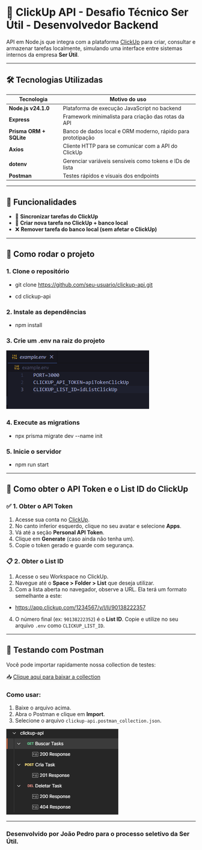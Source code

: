 # 📌 ClickUp API - Desafio Técnico Ser Útil - Desenvolvedor Backend

API em Node.js que integra com a plataforma [ClickUp](https://clickup.com/) para criar, consultar e armazenar tarefas localmente, simulando uma interface entre sistemas internos da empresa **Ser Útil**.

---

## 🛠️ Tecnologias Utilizadas

| Tecnologia | Motivo do uso |
|------------|---------------|
| **Node.js v24.1.0** | Plataforma de execução JavaScript no backend |
| **Express** | Framework minimalista para criação das rotas da API |
| **Prisma ORM + SQLite** | Banco de dados local e ORM moderno, rápido para prototipação |
| **Axios** | Cliente HTTP para se comunicar com a API do ClickUp |
| **dotenv** | Gerenciar variáveis sensíveis como tokens e IDs de lista |
| **Postman** | Testes rápidos e visuais dos endpoints |

---

## 📂 Funcionalidades

- 🔄 **Sincronizar tarefas do ClickUp**
- 📝 **Criar nova tarefa no ClickUp + banco local**
- ❌ **Remover tarefa do banco local (sem afetar o ClickUp)**

---

## 📄 Como rodar o projeto

### 1. Clone o repositório

- git clone https://github.com/seu-usuario/clickup-api.git

- cd clickup-api 

### 2. Instale as dependências

- npm install

### 3. Crie um .env na raiz do projeto

![Demonstração da API](./public/exampleEnv.png)

### 4. Execute as migrations

- npx prisma migrate dev --name init

### 5. Inicie o servidor

- npm run start

---

## 🔑 Como obter o API Token e o List ID do ClickUp

### ✅ 1. Obter o API Token

1. Acesse sua conta no [ClickUp](https://clickup.com).
2. No canto inferior esquerdo, clique no seu avatar e selecione **Apps**.
3. Vá até a seção **Personal API Token**.
4. Clique em **Generate** (caso ainda não tenha um).
5. Copie o token gerado e guarde com segurança.

### 📋 2. Obter o List ID

1. Acesse o seu Workspace no ClickUp.
2. Navegue até o **Space > Folder > List** que deseja utilizar.
3. Com a lista aberta no navegador, observe a URL. Ela terá um formato semelhante a este:

- https://app.clickup.com/1234567/v/l/li/90138222357


4. O número final (ex: `90138222352`) é o **List ID**. Copie e utilize no seu arquivo `.env` como `CLICKUP_LIST_ID`.

---

## 🧪 Testando com Postman

Você pode importar rapidamente nossa collection de testes:

📥 [Clique aqui para baixar a collection](./clickup-api.postman_collection.json)

### Como usar:

1. Baixe o arquivo acima.
2. Abra o Postman e clique em **Import**.
3. Selecione o arquivo `clickup-api.postman_collection.json`.


![Demonstração Postman](./public/postmanScreen.png)

---

### Desenvolvido por **João Pedro** para o processo seletivo da **Ser Útil**.
